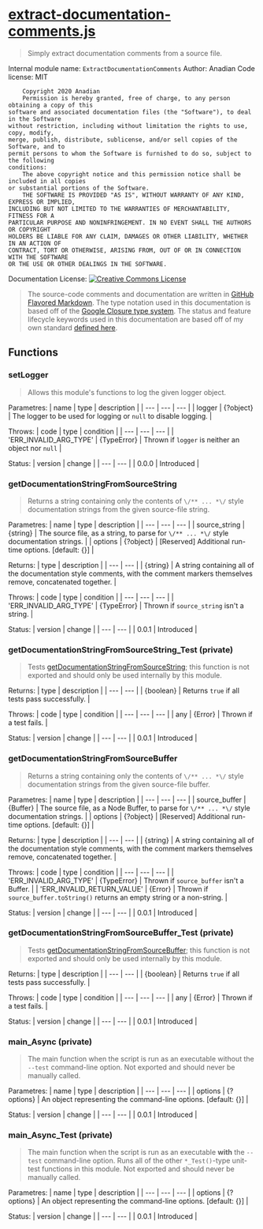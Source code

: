 # [extract-documentation-comments.js](source/main.js)
> Simply extract documentation comments from a source file.

Internal module name: `ExtractDocumentationComments`
Author: Anadian
Code license: MIT
```
	Copyright 2020 Anadian
	Permission is hereby granted, free of charge, to any person obtaining a copy of this 
software and associated documentation files (the "Software"), to deal in the Software 
without restriction, including without limitation the rights to use, copy, modify, 
merge, publish, distribute, sublicense, and/or sell copies of the Software, and to 
permit persons to whom the Software is furnished to do so, subject to the following 
conditions:
	The above copyright notice and this permission notice shall be included in all copies 
or substantial portions of the Software.
	THE SOFTWARE IS PROVIDED "AS IS", WITHOUT WARRANTY OF ANY KIND, EXPRESS OR IMPLIED, 
INCLUDING BUT NOT LIMITED TO THE WARRANTIES OF MERCHANTABILITY, FITNESS FOR A 
PARTICULAR PURPOSE AND NONINFRINGEMENT. IN NO EVENT SHALL THE AUTHORS OR COPYRIGHT 
HOLDERS BE LIABLE FOR ANY CLAIM, DAMAGES OR OTHER LIABILITY, WHETHER IN AN ACTION OF 
CONTRACT, TORT OR OTHERWISE, ARISING FROM, OUT OF OR IN CONNECTION WITH THE SOFTWARE 
OR THE USE OR OTHER DEALINGS IN THE SOFTWARE.
```
Documentation License: [![Creative Commons License](https://i.creativecommons.org/l/by-sa/4.0/88x31.png)](http://creativecommons.org/licenses/by-sa/4.0/)
> The source-code comments and documentation are written in [GitHub Flavored Markdown](https://github.github.com/gfm/).
> The type notation used in this documentation is based off of the [Google Closure type system](https://github.com/google/closure-compiler/wiki/Types-in-the-Closure-Type-System).
> The status and feature lifecycle keywords used in this documentation are based off of my own standard [defined here](https://github.com/Anadian/FeatureLifeCycleStateStandard).
## Functions
### setLogger
> Allows this module's functions to log the given logger object.

Parametres:
| name | type | description |
| --- | --- | --- |
| logger | {?object} | The logger to be used for logging or `null` to disable logging. |

Throws:
| code | type | condition |
| --- | --- | --- |
| 'ERR_INVALID_ARG_TYPE' | {TypeError} | Thrown if `logger` is neither an object nor `null` |

Status:
| version | change |
| --- | --- |
| 0.0.0 | Introduced |
### getDocumentationStringFromSourceString
> Returns a string containing only the contents of `\/** ... *\/` style documentation strings from the given source-file string.

Parametres:
| name | type | description |
| --- | --- | --- |
| source_string | {string} | The source file, as a string, to parse for `\/** ... *\/` style documentation strings. |
| options | {?object} | \[Reserved\] Additional run-time options. \[default: {}\] |

Returns:
| type | description |
| --- | --- |
| {string} | A string containing all of the documentation style comments, with the comment markers themselves remove, concatenated together. |

Throws:
| code | type | condition |
| --- | --- | --- |
| 'ERR_INVALID_ARG_TYPE' | {TypeError} | Thrown if `source_string` isn't a string. |

Status:
| version | change |
| --- | --- |
| 0.0.1 | Introduced |
### getDocumentationStringFromSourceString_Test (private)
> Tests [getDocumentationStringFromSourceString](#getDocumentationStringFromSourceString); this function is not exported and should only be used internally by this module. 
 
Returns:
| type | description |
| --- | --- |
| {boolean} | Returns `true` if all tests pass successfully. |

Throws:
| code | type | condition |
| --- | --- | --- |
| any | {Error} | Thrown if a test fails. |

Status:
| version | change |
| --- | --- |
| 0.0.1 | Introduced |
### getDocumentationStringFromSourceBuffer
> Returns a string containing only the contents of `\/** ... *\/` style documentation strings from the given source-file buffer.

Parametres:
| name | type | description |
| --- | --- | --- |
| source_buffer | {Buffer} | The source file, as a Node Buffer, to parse for `\/** ... *\/` style documentation strings. |
| options | {?object} | \[Reserved\] Additional run-time options. \[default: {}\] |

Returns:
| type | description |
| --- | --- |
| {string} | A string containing all of the documentation style comments, with the comment markers themselves remove, concatenated together. |

Throws:
| code | type | condition |
| --- | --- | --- |
| 'ERR_INVALID_ARG_TYPE' | {TypeError} | Thrown if `source_buffer` isn't a Buffer. |
| 'ERR_INVALID_RETURN_VALUE' | {Error} | Thrown if `source_buffer.toString()` returns an empty string or a non-string. |

Status:
| version | change |
| --- | --- |
| 0.0.1 | Introduced |
### getDocumentationStringFromSourceBuffer_Test (private)
> Tests [getDocumentationStringFromSourceBuffer](#getDocumentationStringFromSourceBuffer); this function is not exported and should only be used internally by this module. 
 
Returns:
| type | description |
| --- | --- |
| {boolean} | Returns `true` if all tests pass successfully. |

Throws:
| code | type | condition |
| --- | --- | --- |
| any | {Error} | Thrown if a test fails. |

Status:
| version | change |
| --- | --- |
| 0.0.1 | Introduced |
### main_Async (private)
> The main function when the script is run as an executable without the `--test` command-line option. Not exported and should never be manually called.

Parametres:
| name | type | description |
| --- | --- | --- |
| options | {?options} | An object representing the command-line options. \[default: {}\] |

Status:
| version | change |
| --- | --- |
| 0.0.1 | Introduced |
### main_Async_Test (private)
> The main function when the script is run as an executable **with** the `--test` command-line option. Runs all of the other `*_Test()`-type unit-test functions in this module. Not exported and should never be manually called.

Parametres:
| name | type | description |
| --- | --- | --- |
| options | {?options} | An object representing the command-line options. \[default: {}\] |

Status:
| version | change |
| --- | --- |
| 0.0.1 | Introduced |
